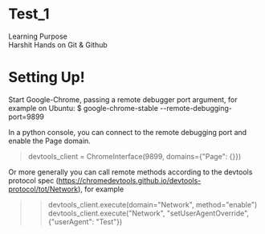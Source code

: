 # Test_1
Learning Purpose 
<br>
Harshit 
Hands on Git & Github

# Setting Up!

Start Google-Chrome, passing a remote debugger port argument, for example on Ubuntu:
$ google-chrome-stable --remote-debugging-port=9899 

In a python console, you can connect to the remote debugging port and enable the Page domain.

> devtools_client = ChromeInterface(9899, domains={"Page": {}})

Or more generally you can call remote methods according to the devtools protocol spec (https://chromedevtools.github.io/devtools-protocol/tot/Network), for example

>> devtools_client.execute(domain="Network", method="enable")
>> devtools_client.execute("Network", "setUserAgentOverride", {"userAgent": "Test"})